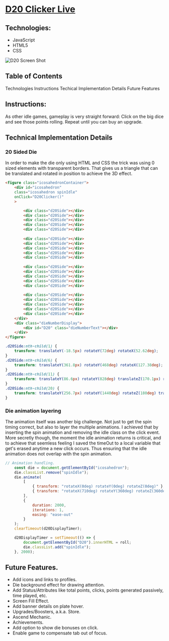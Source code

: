 # [D20 Clicker Live](https://d20-clicker.herokuapp.com/)

## Technologies:
* JavaScript
* HTML5
* CSS

![D20 Screen Shot](assets/D20_ScreenShot.jpeg?raw=true)

## Table of Contents
Technologies
Instructions
Techical Implementation Details
Future Features

## Instructions:
As other idle games, gameplay is very straight forward: Click on the big dice and see those points rolling. Repeat until you can buy an upgrade.

## Technical Implementation Details
### 20 Sided Die
In order to make the die only using HTML and CSS the trick was using 0 sized elements with transparent borders. That gives us a triangle that can be translated and rotated in position to achieve the 3D effect.

```HTML
<figure class="icosahedronContainer">
    <div id="icosahedron"
    class="icosahedron spinIdle"
    onClick="D20Clicker()"
    >

        <div class="d20Side"></div>
        <div class="d20Side"></div>
        <div class="d20Side"></div>
        <div class="d20Side"></div>
        <div class="d20Side"></div>
    
        <div class="d20Side"></div>
        <div class="d20Side"></div>
        <div class="d20Side"></div>
        <div class="d20Side"></div>
        <div class="d20Side"></div>
    
        <div class="d20Side"></div>
        <div class="d20Side"></div>
        <div class="d20Side"></div>
        <div class="d20Side"></div>
        <div class="d20Side"></div>
    
        <div class="d20Side"></div>
        <div class="d20Side"></div>
        <div class="d20Side"></div>
        <div class="d20Side"></div>
        <div class="d20Side"></div>
    </div>
    <div class="dieNumberDisplay">
        <div id="D20" class="dieNumberText"></div>
    </div>
</figure>
```

```CSS
.d20Side:nth-child(1) {
    transform: translateY(-18.5px) rotateY(72deg) rotateX(52.62deg);
}
.d20Side:nth-child(6) {
    transform: translateY(361.8px) rotateY(468deg) rotateX(127.38deg);
}
.d20Side:nth-child(11) {
    transform: translateY(86.6px) rotateY(828deg) translateZ(170.1px) rotateX(-10.81deg);
}
.d20Side:nth-child(20) {
    transform: translateY(256.7px) rotateY(1440deg) rotateZ(180deg) translateZ(170.1px) rotateX(-10.81deg);
}
```


### Die animation layering
The animation itself was another big challenge. Not just to get the spin timing correct, but also to layer the multiple animations. I achieved that by inserting the spin animation and removing the idle class on the click event. More secretly though, the moment the idle animation returns is critical, and to achieve that seemless feeling I saved the timeOut to a local variable that get's erased anytime a new click occurs. Thus ensuring that the idle animation does not overlap with the spin animation.

```JavaScript
// Animation handling.
    const die = document.getElementById("icosahedron");
    die.classList.remove("spinIdle");
    die.animate(
        [
            { transform: "rotateX(0deg) rotateY(0deg) rotateZ(0deg)" },
            { transform: "rotateX(710deg) rotateY(360deg) rotateZ(360deg)" }
        ],
        {
            duration: 2000,
            iterations: 1,
            easing: "ease-out"
        }
    );    
    clearTimeout(d20DisplayTimer);

    d20DisplayTimer = setTimeout(() => {
        document.getElementById("D20").innerHTML = roll;
        die.classList.add("spinIdle");
    }, 2000);
```


## Future Features.
* Add icons and links to profiles.
* Die background effect for drawing attention.
* Add Status/Attributes like total points, clicks, points generated passively, time played, etc.
* Screen Fill Effect.
* Add banner details on plate hover.
* Upgrades/Boosters, a.k.a. Store.
* Ascend Mechanic.
* Achievements.
* Add option to show die bonuses on click.
* Enable game to compensate tab out of focus.